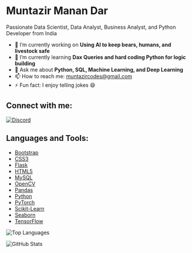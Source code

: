 # Muntazir Manan Dar

Passionate Data Scientist, Data Analyst, Business Analyst, and Python Developer from India

- 🔭 I’m currently working on **Using AI to keep bears, humans, and livestock safe**
- 🌱 I’m currently learning **Dax Queries and hard coding Python for logic building**
- 💬 Ask me about **Python, SQL, Machine Learning, and Deep Learning**
- 📫 How to reach me: [muntazircodes@gmail.com](mailto:muntazircodes@gmail.com)
- ⚡ Fun fact: I enjoy telling jokes 😄

## Connect with me:

[![Discord](https://raw.githubusercontent.com/rahuldkjain/github-profile-readme-generator/master/src/images/icons/Social/discord.svg)](https://discord.gg/4W6RHKJK)

## Languages and Tools:

- [Bootstrap](https://getbootstrap.com)
- [CSS3](https://www.w3schools.com/css/)
- [Flask](https://flask.palletsprojects.com/)
- [HTML5](https://www.w3.org/html/)
- [MySQL](https://www.mysql.com/)
- [OpenCV](https://opencv.org/)
- [Pandas](https://pandas.pydata.org/)
- [Python](https://www.python.org)
- [PyTorch](https://pytorch.org/)
- [Scikit-Learn](https://scikit-learn.org/)
- [Seaborn](https://seaborn.pydata.org/)
- [TensorFlow](https://www.tensorflow.org)

![Top Languages](https://github-readme-stats.vercel.app/api/top-langs?username=muntazircodes&show_icons=true&locale=en&layout=compact)

![GitHub Stats](https://github-readme-stats.vercel.app/api?username=muntazircodes&show_icons=true&locale=en)
